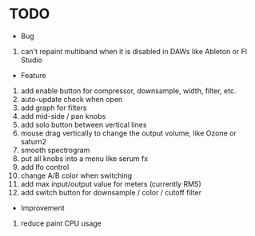 # TODO

- Bug

1. can't repaint multiband when it is disabled in DAWs like Ableton or Fl Studio

- Feature

1. add enable button for compressor, downsample, width, filter, etc.
2. auto-update check when open
3. add graph for filters
4. add mid-side / pan knobs
5. add solo button between vertical lines
6. mouse drag vertically to change the output volume, like Ozone or saturn2
7. smooth spectrogram
8. put all knobs into a menu like serum fx
9. add lfo control
10. change A/B color when switching
11. add max input/output value for meters (currently RMS)
12. add switch button for downsample / color / cutoff filter

- Improvement

1. reduce paint CPU usage
